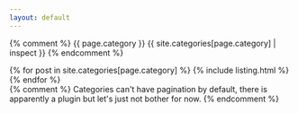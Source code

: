 ```yaml
---
layout: default
---
```


{% comment %}
	{{ page.category }}
	{{ site.categories[page.category] | inspect }}
{% endcomment %}

<div class="container-fluid">
	<div class="row">
		<div class="col-xs-12">
			<div class="posts">
				{% for post in site.categories[page.category] %}
					{% include listing.html %}
				{% endfor %}
			</div>
			{% comment %}
				Categories can't have pagination by default, there is apparently a plugin but let's just not bother for now.
			{% endcomment %}
		</div>
	</div>
</div>

